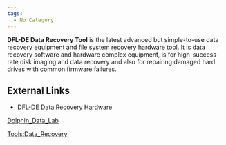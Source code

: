 ```yaml
---
tags:
  - No Category
---
```

**DFL-DE Data Recovery Tool** is the latest advanced but simple-to-use
data recovery equipment and file system recovery hardware tool. It is
data recovery software and hardware complex equipment, is for
high-success-rate disk imaging and data recovery and also for repairing
damaged hard drives with common firmware failures.

## External Links

- [DFL-DE Data Recovery
  Hardware](https://www.dolphindatalab.com/product/data-extractor-dfl-de/)

[Dolphin_Data_Lab](dolphin_data_lab.md)

[Tools:Data_Recovery](tools:data_recovery.md)